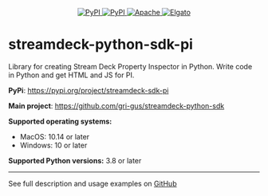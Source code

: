 <p align="center">
    <a href="https://pypi.org/project/streamdeck-sdk-pi" target="_blank">
        <img src="https://img.shields.io/pypi/v/streamdeck-sdk-pi" alt="PyPI">
    </a>
    <a href="https://pypi.org/project/streamdeck-sdk-pi" target="_blank">
        <img src="https://static.pepy.tech/badge/streamdeck-sdk-pi" alt="PyPI">
    </a>
    <a href="https://opensource.org/licenses/Apache-2.0" target="_blank">
        <img src="https://img.shields.io/badge/License-Apache_2.0-blue.svg" alt="Apache">
    </a>
    <a href="https://docs.elgato.com/sdk" target="_blank">
        <img src="https://badgen.net/badge/Elgato/doc/blue" alt="Elgato">
    </a>
</p>

# streamdeck-python-sdk-pi

Library for creating Stream Deck Property Inspector in Python. Write code in Python and get HTML and JS for PI.

**PyPi**: https://pypi.org/project/streamdeck-sdk-pi

**Main project**: https://github.com/gri-gus/streamdeck-python-sdk

**Supported operating systems:**

* MacOS: 10.14 or later
* Windows: 10 or later

**Supported Python versions:** 3.8 or later

---

See full description and usage examples on
[GitHub](https://github.com/gri-gus/streamdeck-python-sdk-pi)
